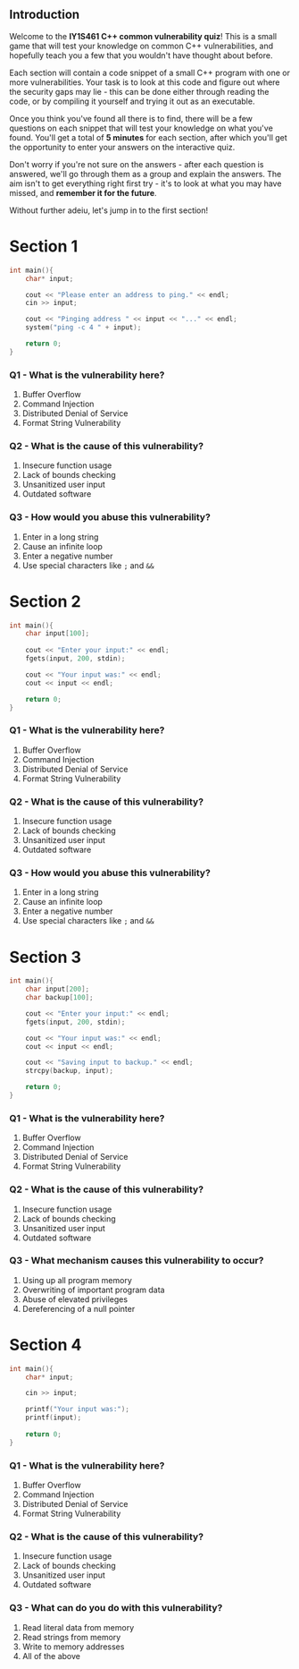 ## Introduction

Welcome to the **IY1S461 C++ common vulnerability quiz**! This is a small game that will test your knowledge on common C++ vulnerabilities, and hopefully teach you a few that you wouldn't have thought about before.

Each section will contain a code snippet of a small C++ program with one or more vulnerabilities. Your task is to look at this code and figure out where the security gaps may lie - this can be done either through reading the code, or by compiling it yourself and trying it out as an executable. 

Once you think you've found all there is to find, there will be a few questions on each snippet that will test your knowledge on what you've found. You'll get a total of **5 minutes** for each section, after which you'll get the opportunity to enter your answers on the interactive quiz.

Don't worry if you're not sure on the answers - after each question is answered, we'll go through them as a group and explain the answers. The aim isn't to get everything right first try - it's to look at what you may have missed, and **remember it for the future**.

Without further adeiu, let's jump in to the first section!


# Section 1
```cpp
int main(){
    char* input;

    cout << "Please enter an address to ping." << endl;
    cin >> input;

    cout << "Pinging address " << input << "..." << endl;
    system("ping -c 4 " + input);

    return 0;
}
```
### Q1 - What is the vulnerability here?
1. Buffer Overflow
2. Command Injection
3. Distributed Denial of Service
4. Format String Vulnerability

### Q2 - What is the cause of this vulnerability?
1. Insecure function usage
2. Lack of bounds checking
3. Unsanitized user input
4. Outdated software

### Q3 - How would you abuse this vulnerability?
1. Enter in a long string
2. Cause an infinite loop
3. Enter a negative number
4. Use special characters like `;` and `&&`


# Section 2
```cpp
int main(){
    char input[100];
    
    cout << "Enter your input:" << endl;
    fgets(input, 200, stdin);

    cout << "Your input was:" << endl;
    cout << input << endl;

    return 0;
}
```
### Q1 - What is the vulnerability here?
1. Buffer Overflow
2. Command Injection
3. Distributed Denial of Service
4. Format String Vulnerability

### Q2 - What is the cause of this vulnerability?
1. Insecure function usage
2. Lack of bounds checking
3. Unsanitized user input
4. Outdated software

### Q3 - How would you abuse this vulnerability?
1. Enter in a long string
2. Cause an infinite loop
3. Enter a negative number
4. Use special characters like `;` and `&&`



# Section 3
```cpp
int main(){
    char input[200];
    char backup[100];

    cout << "Enter your input:" << endl;
    fgets(input, 200, stdin);

    cout << "Your input was:" << endl;
    cout << input << endl;

    cout << "Saving input to backup." << endl;
    strcpy(backup, input);

    return 0;
}
```
### Q1 - What is the vulnerability here?
1. Buffer Overflow
2. Command Injection
3. Distributed Denial of Service
4. Format String Vulnerability

### Q2 - What is the cause of this vulnerability?
1. Insecure function usage
2. Lack of bounds checking
3. Unsanitized user input
4. Outdated software

### Q3 - What mechanism causes this vulnerability to occur?
1. Using up all program memory
2. Overwriting of important program data
3. Abuse of elevated privileges
4. Dereferencing of a null pointer



# Section 4
```cpp
int main(){
    char* input;

    cin >> input;

    printf("Your input was:");
    printf(input);
    
    return 0;
}
```
### Q1 - What is the vulnerability here?
1. Buffer Overflow
2. Command Injection
3. Distributed Denial of Service
4. Format String Vulnerability

### Q2 - What is the cause of this vulnerability?
1. Insecure function usage
2. Lack of bounds checking
3. Unsanitized user input
4. Outdated software

### Q3 - What can do you do with this vulnerability?
1. Read literal data from memory
2. Read strings from memory
3. Write to memory addresses
4. All of the above